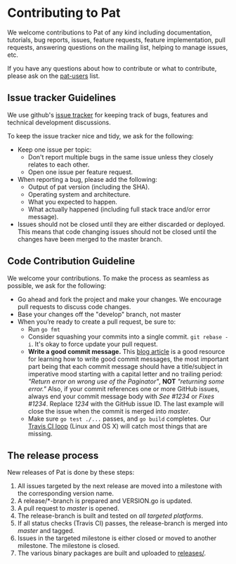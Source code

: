 # Contributing to Pat

We welcome contributions to Pat of any kind including documentation, tutorials, bug reports, issues, feature requests, feature implementation, pull requests, answering questions on the mailing list, helping to manage issues, etc.

If you have any questions about how to contribute or what to contribute, please ask on the [pat-users](https://groups.google.com/group/pat-users) list.

## Issue tracker Guidelines

We use github's [issue tracker](https://github.com/la5nta/pat/issues) for keeping track of bugs, features and technical development discussions.

To keep the issue tracker nice and tidy, we ask for the following:

  - Keep one issue per topic:
    - Don't report multiple bugs in the same issue unless they closely relates to each other.
    - Open one issue per feature request.
  - When reporting a bug, please add the following:
    - Output of pat version (including the SHA).
    - Operating system and architecture.
    - What you expected to happen.
    - What actually happened (including full stack trace and/or error message).
  - Issues should not be closed until they are either discarded or deployed. This means that code changing issues should not be closed until the changes have been merged to the master branch.

## Code Contribution Guideline

We welcome your contributions. 
To make the process as seamless as possible, we ask for the following:

  - Go ahead and fork the project and make your changes. We encourage pull requests to discuss code changes.
  - Base your changes off the "develop" branch, not master
  - When you’re ready to create a pull request, be sure to:
      - Run `go fmt`
      - Consider squashing your commits into a single commit. `git rebase -i`. It's okay to force update your pull request.
      - **Write a good commit message.** This [blog article](http://chris.beams.io/posts/git-commit/) is a good resource for learning how to write good commit messages, the most important part being that each commit message should have a title/subject in imperative mood starting with a capital letter and no trailing period: *"Return error on wrong use of the Paginator"*, **NOT** *"returning some error."* Also, if your commit references one or more GitHub issues, always end your commit message body with *See #1234* or *Fixes #1234*. Replace *1234* with the GitHub issue ID. The last example will close the issue when the commit is merged into *master*.
      - Make sure `go test ./...` passes, and `go build` completes. Our [Travis CI loop](https://app.travis-ci.com/github/la5nta/pat) (Linux and OS&nbsp;X) will catch most things that are missing.

## The release process

New releases of Pat is done by these steps:

1. All issues targeted by the next release are moved into a milestone with the corresponding version name.
2. A release/*-branch is prepared and VERSION.go is updated.
3. A pull request to *master* is opened.
4. The release-branch is built and tested on *all targeted platforms*.
5. If all status checks (Travis CI) passes, the release-branch is merged into *master* and tagged.
6. Issues in the targeted milestone is either closed or moved to another milestone. The milestone is closed.
7. The various binary packages are built and uploaded to [releases/](https://github.com/la5nta/Pat/releases).
